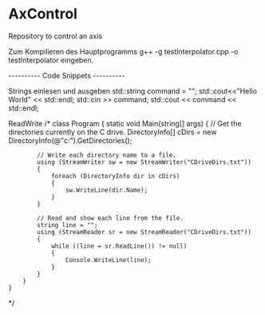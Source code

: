 # AxControl
Repository to control an axis

Zum Kompilieren des Hauptprogramms
    g++ -g testInterpolator.cpp -o testInterpolator
eingeben.


---------- Code Snippets ----------

Strings einlesen und ausgeben
    std::string command = "";
    std::cout<<"Hello World" << std::endl;
    std::cin >> command;
    std::cout << command << std::endl;

    
ReadWrite
/*
class Program
    {
        static void Main(string[] args)
        {
            // Get the directories currently on the C drive.
            DirectoryInfo[] cDirs = new DirectoryInfo(@"c:\").GetDirectories();

            // Write each directory name to a file.
            using (StreamWriter sw = new StreamWriter("CDriveDirs.txt"))
            {
                foreach (DirectoryInfo dir in cDirs)
                {
                    sw.WriteLine(dir.Name);
                }
            }

            // Read and show each line from the file.
            string line = "";
            using (StreamReader sr = new StreamReader("CDriveDirs.txt"))
            {
                while ((line = sr.ReadLine()) != null)
                {
                    Console.WriteLine(line);
                }
            }
        }
    }
*/